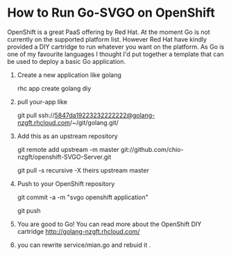 How to Run Go-SVGO on OpenShift
===============================

OpenShift is a great PaaS offering by Red Hat. At the moment 
Go is not currently on the supported platform list. However Red Hat 
have kindly provided a DIY cartridge to run whatever you want on the 
platform. As Go is one of my favourite languages I thought I'd put 
together a template that can be used to deploy a basic Go application. 

1. Create a new application like golang

    rhc app create golang diy

2. pull your-app like
  
   git pull ssh://5847da19223232222222@golang-nzgft.rhcloud.com/~/git/golang.git/

2. Add this as an upstream repository

    git remote add upstream -m master git://github.com/chio-nzgft/openshift-SVGO-Server.git
    
    git pull -s recursive -X theirs upstream master

3. Push to your OpenShift repository
   
    git commit -a -m "svgo openshift application"   
    
    git push


4. You are good to Go! You can read more about the OpenShift DIY cartridge
http://golang-nzgft.rhcloud.com/

5. you can rewrite service/mian.go and rebuid it .

